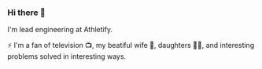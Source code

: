 ### Hi there 👋

I'm lead engineering at Athletify.

⚡ I'm a fan of television 📺, my beatiful wife 👩, daughters 👧👧, and interesting problems solved in interesting ways.
